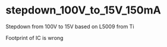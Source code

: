 stepdown_100V_to_15V_150mA
==========================

 Stepdown from 100V to 15V based on L5009 from Ti 

Footprint of IC is wrong
